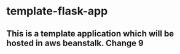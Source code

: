 # template-flask-app

## This is a template application which will be hosted in aws beanstalk. Change 9
